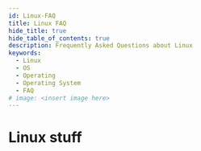 ```yaml
---
id: Linux-FAQ
title: Linux FAQ
hide_title: true
hide_table_of_contents: true
description: Frequently Asked Questions about Linux
keywords:
  - Linux
  - OS
  - Operating
  - Operating System
  - FAQ
# image: <insert image here>
---
```



# Linux stuff